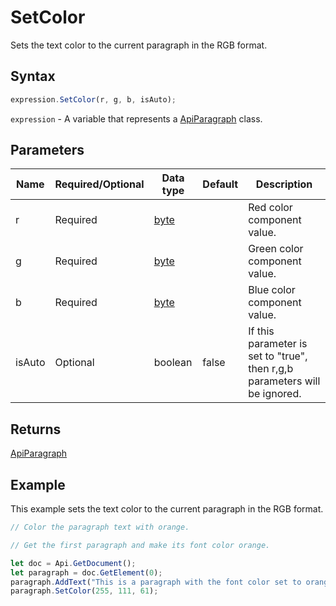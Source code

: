 # SetColor

Sets the text color to the current paragraph in the RGB format.

## Syntax

```javascript
expression.SetColor(r, g, b, isAuto);
```

`expression` - A variable that represents a [ApiParagraph](../ApiParagraph.md) class.

## Parameters

| **Name** | **Required/Optional** | **Data type** | **Default** | **Description** |
| ------------- | ------------- | ------------- | ------------- | ------------- |
| r | Required | [byte](../../Enumeration/byte.md) |  | Red color component value. |
| g | Required | [byte](../../Enumeration/byte.md) |  | Green color component value. |
| b | Required | [byte](../../Enumeration/byte.md) |  | Blue color component value. |
| isAuto | Optional | boolean | false | If this parameter is set to "true", then r,g,b parameters will be ignored. |

## Returns

[ApiParagraph](../../ApiParagraph/ApiParagraph.md)

## Example

This example sets the text color to the current paragraph in the RGB format.

```javascript editor-docx
// Color the paragraph text with orange.

// Get the first paragraph and make its font color orange.

let doc = Api.GetDocument();
let paragraph = doc.GetElement(0);
paragraph.AddText("This is a paragraph with the font color set to orange.");
paragraph.SetColor(255, 111, 61);
```
